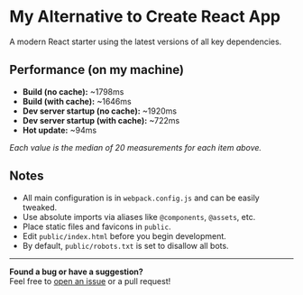 # My Alternative to Create React App

A modern React starter using the latest versions of all key dependencies.

## Performance (on my machine)

- **Build (no cache):** ~1798ms
- **Build (with cache):** ~1646ms
- **Dev server startup (no cache):** ~1920ms
- **Dev server startup (with cache):** ~722ms
- **Hot update:** ~94ms

*Each value is the median of 20 measurements for each item above.*

## Notes

- All main configuration is in `webpack.config.js` and can be easily tweaked.
- Use absolute imports via aliases like `@components`, `@assets`, etc.
- Place static files and favicons in `public`.
- Edit `public/index.html` before you begin development.
- By default, `public/robots.txt` is set to disallow all bots.

---

**Found a bug or have a suggestion?**  
Feel free to [open an issue](../../issues) or a pull request!